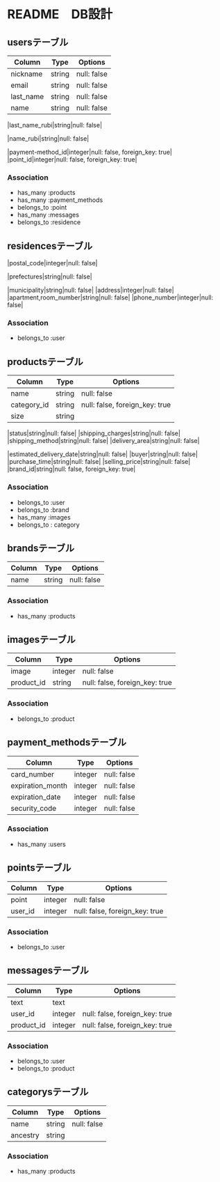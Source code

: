 # README　DB設計

## usersテーブル
|Column|Type|Options|
|------|----|-------|
|nickname|string|null: false|
|email|string|null: false|
|last_name|string|null: false|
|name|string|null: false|
<!-- 苗字　ふりがな -->
|last_name_rubi|string|null: false|
<!-- 名前　ふりがな -->
|name_rubi|string|null: false|
<!-- 決算方法 -->
|payment-method_id|integer|null: false, foreign_key: true|
|point_id|integer|null: false, foreign_key: true|
### Association
- has_many :products
- has_many :payment_methods
- belongs_to :point
- has_many :messages
- belongs_to :residence



## residencesテーブル
<!-- 郵便番号 -->
|postal_code|integer|null: false|
<!-- 都道府県 -->
|prefectures|string|null: false|
<!-- 市区町村 -->
|municipality|string|null: false|
|address|integer|null: false|
|apartment,room_number|string|null: false|
|phone_number|integer|null: false|
### Association
- belongs_to :user



## productsテーブル
|Column|Type|Options|
|------|----|-------|
|name|string|null: false|
|category_id|string|null: false, foreign_key: true|
|size|string||
<!-- 商品状態 -->
|status|string|null: false|
|shipping_charges|string|null: false|
|shipping_method|string|null: false|
|delivery_area|string|null: false|
<!-- 配送予定日 -->
|estimated_delivery_date|string|null: false|
|buyer|string|null: false|
|purchase_time|string|null: false|
|selling_price|string|null: false|
|brand_id|string|null: false, foreign_key: true|
### Association
- belongs_to :user
- belongs_to :brand
- has_many :images
- belongs_to : category



## brandsテーブル
|Column|Type|Options|
|------|----|-------|
|name|string|null: false|
### Association
- has_many :products



## imagesテーブル
|Column|Type|Options|
|------|----|-------|
|image|integer|null: false|
|product_id|string|null: false, foreign_key: true|
### Association
- belongs_to :product








<!-- 決算方法テーブル -->
## payment_methodsテーブル
|Column|Type|Options|
|------|----|-------|
|card_number|integer|null: false|
|expiration_month|integer|null: false|
|expiration_date|integer|null: false|
|security_code|integer|null: false|
### Association
- has_many :users


## pointsテーブル
|Column|Type|Options|
|------|----|-------|
|point|integer|null: false|
|user_id|integer|null: false, foreign_key: true|
### Association
- belongs_to :user


## messagesテーブル
|Column|Type|Options|
|------|----|-------|
|text|text||
|user_id|integer|null: false, foreign_key: true|
|product_id|integer|null: false, foreign_key: true|
### Association
- belongs_to :user
- belongs_to :product

## categorysテーブル
|Column|Type|Options|
|------|----|-------|
|name|string|null: false|
|ancestry|string||
### Association
- has_many :products